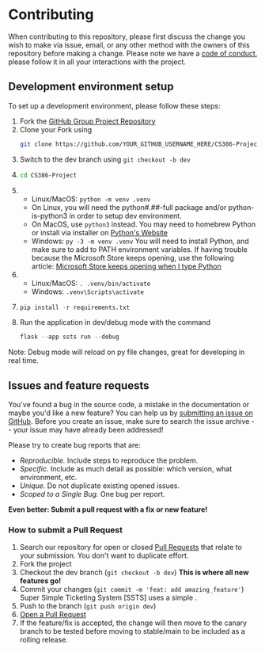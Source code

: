 # Contributing

When contributing to this repository, please first discuss the change you wish to make via issue, email, or any other method with the owners of this repository before making a change.
Please note we have a [code of conduct](CODE_OF_CONDUCT.md), please follow it in all your interactions with the project.

## Development environment setup

To set up a development environment, please follow these steps:

1. Fork the [GitHub Group Project Repository](https://github.com/oliveoil222/CS386-Project)
2. Clone your Fork using 
   ```sh
   git clone https://github.com/YOUR_GITHUB_USERNAME_HERE/CS386-Project.git
   ```
2. Switch to the dev branch using `git checkout -b dev`
3. 
   ```sh
   cd CS386-Project
   ```
4. 
    - Linux/MacOS: ```python -m venv .venv```
    - On Linux, you will need the python#.##-full package and/or python-is-python3 in order to setup dev environment.
    - On MacOS, use `python3` instead. You may need to homebrew Python or install via installer on [Python's Website](https://python.org)
    - Windows: `py -3 -m venv .venv` You will need to install Python, and make sure to add to PATH environment variables. If having trouble because the Microsoft Store keeps opening, use the following article: [Microsoft Store keeps opening when I type Python](https://stackoverflow.com/a/58773979)
5. 
    - Linux/MacOS: ```. .venv/bin/activate```
    - Windows: ```.venv\Scripts\activate```
6. 
   ```py
   pip install -r requirements.txt
   ```
7. Run the application in dev/debug mode with the command 
   ```py
   flask --app ssts run --debug
   ```
Note: Debug mode will reload on py file changes, great for developing in real time.

## Issues and feature requests

You've found a bug in the source code, a mistake in the documentation or maybe you'd like a new feature? You can help us by [submitting an issue on GitHub](https://github.com/oliveoil222/CS386-Project/issues). Before you create an issue, make sure to search the issue archive -- your issue may have already been addressed!

Please try to create bug reports that are:

- _Reproducible._ Include steps to reproduce the problem.
- _Specific._ Include as much detail as possible: which version, what environment, etc.
- _Unique._ Do not duplicate existing opened issues.
- _Scoped to a Single Bug._ One bug per report.

**Even better: Submit a pull request with a fix or new feature!**

### How to submit a Pull Request

1. Search our repository for open or closed
   [Pull Requests](https://github.com/oliveoil222/CS386-Project/pulls)
   that relate to your submission. You don't want to duplicate effort.
2. Fork the project
3. Checkout the dev branch (`git checkout -b dev`) **This is where all new features go!**
4. Commit your changes (`git commit -m 'feat: add amazing_feature'`) Super Simple Ticketing System [SSTS] uses a simple .
5. Push to the branch (`git push origin dev`)
6. [Open a Pull Request](https://github.com/oliveoil222/CS386-Project/compare?expand=1)
7. If the feature/fix is accepted, the change will then move to the canary branch to be tested before moving to stable/main to be included as a rolling release.
